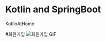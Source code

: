 # Kotlin and SpringBoot
KotlinAtHome

#회원가입
<img src="./spring-boot-2.7.18-kotlin/src/main/asset/회원가입.gif" alt="회원가입 GIF" />

